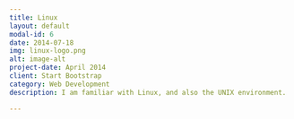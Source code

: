 ```yaml
---
title: Linux
layout: default
modal-id: 6
date: 2014-07-18
img: linux-logo.png
alt: image-alt
project-date: April 2014
client: Start Bootstrap
category: Web Development
description: I am familiar with Linux, and also the UNIX environment. 

---
```

